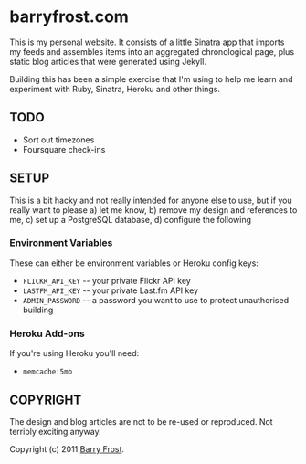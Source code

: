 # barryfrost.com

This is my personal website. It consists of a little Sinatra app that imports my feeds and assembles items into an aggregated chronological page, plus static blog articles that were generated using Jekyll.

Building this has been a simple exercise that I'm using to help me learn and experiment with Ruby, Sinatra, Heroku and other things.

## TODO

- Sort out timezones
- Foursquare check-ins

## SETUP

This is a bit hacky and not really intended for anyone else to use, but if you really want to please a) let me know, b) remove my design and references to me, c) set up a PostgreSQL database, d) configure the following

### Environment Variables

These can either be environment variables or Heroku config keys:

- `FLICKR_API_KEY` -- your private Flickr API key
- `LASTFM_API_KEY` -- your private Last.fm API key
- `ADMIN_PASSWORD` -- a password you want to use to protect unauthorised building

### Heroku Add-ons

If you're using Heroku you'll need:

- `memcache:5mb`

## COPYRIGHT

The design and blog articles are not to be re-used or reproduced. Not terribly exciting anyway.

Copyright (c) 2011 [Barry Frost](http://barryfrost.com).
